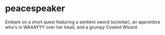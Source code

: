 # peacespeaker
Embark on a short quest featuring a sentient sword (scimitar), an apprentice who's in WAAAYYY over her head, and a grumpy Cowled Wizard. 
